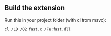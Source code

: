 ## Build the extension

Run this in your project folder (with cl from msvc):

```bash
cl /LD /O2 fast.c /Fe:fast.dll
